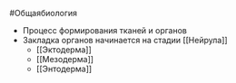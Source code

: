 #Общаябиология 
- Процесс формирования тканей и органов
- Закладка органов начинается на стадии [[Нейрула]] 
	- [[Эктодерма]]
	- [[Мезодерма]]
	- [[Энтодерма]]